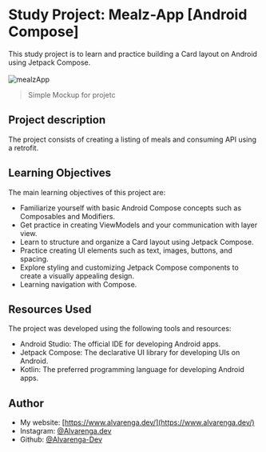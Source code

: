 # Study Project: Mealz-App [Android Compose]

This study project is to learn and practice building a Card layout on Android using Jetpack Compose. 
<br>
<br>
![mealzApp](https://github.com/Alvarenga-Dev/Mealz-App/assets/42894096/892e2962-662a-4f46-b28b-045d4b9717ab)
> Simple Mockup for projetc

 ## Project description
The project consists of creating a listing of meals and consuming API using a retrofit.

## Learning Objectives
The main learning objectives of this project are:

- Familiarize yourself with basic Android Compose concepts such as Composables and Modifiers.
- Get practice in creating ViewModels and your communication with layer view.
- Learn to structure and organize a Card layout using Jetpack Compose.
- Practice creating UI elements such as text, images, buttons, and spacing.
- Explore styling and customizing Jetpack Compose components to create a visually appealing design.
- Learning navigation with Compose.

## Resources Used
The project was developed using the following tools and resources:

- Android Studio: The official IDE for developing Android apps.
- Jetpack Compose: The declarative UI library for developing UIs on Android.
- Kotlin: The preferred programming language for developing Android apps.

## Author 

- My website: [https://www.alvarenga.dev/](https://www.alvarenga.dev/)
- Instagram: [@Alvarenga.dev](https://www.instagram.com/alvarenga.dev/)
- Github: [@Alvarenga-Dev](https://github.com/Alvarenga-Dev)
